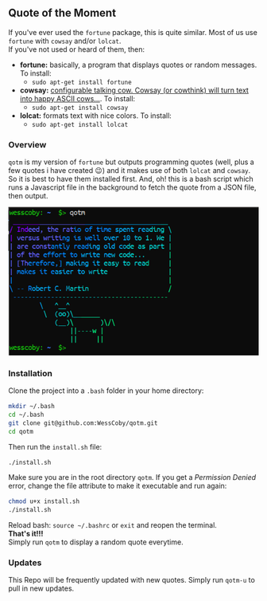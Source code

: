 ## Quote of the Moment
If you've ever used the `fortune` package, this is quite similar. Most of us use `fortune` with `cowsay` and/or `lolcat`.<br>
If you've not used or heard of them, then: <br>
-   **fortune:** basically, a program that displays quotes or random messages. To install: 
    -   `sudo apt-get install fortune`  
-   **cowsay:** [configurable talking cow. Cowsay (or cowthink) will turn text into happy ASCII cows...](https://www.google.com/url?sa=t&rct=j&q=&esrc=s&source=web&cd=5&cad=rja&uact=8&ved=2ahUKEwiXpbO4id_iAhXEWhUIHXJTAUUQFjAEegQIBBAB&url=https%3A%2F%2Fpackages.debian.org%2Fsid%2Fcowsay&usg=AOvVaw0UFzjNBmm4oM03yoIpW_H5). To install:
    -   `sudo apt-get install cowsay`
-   **lolcat:** formats text with nice colors. To install:
    -   `sudo apt-get install lolcat`

### Overview

`qotm` is my version of `fortune` but outputs programming quotes (well, plus a few quotes i have created :wink:) and it makes use of both `lolcat` and `cowsay`. So it is best to have them installed first. And, oh! this is a bash script which runs a Javascript file in the background to fetch the quote from a JSON file, then output.

![qotm command preview](./preview.png)

### Installation
Clone the project into a `.bash` folder in your home directory:
```sh
mkdir ~/.bash
cd ~/.bash 
git clone git@github.com:WessCoby/qotm.git
cd qotm
```
Then run the `install.sh` file:
```sh
./install.sh
```
Make sure you are in the root directory `qotm`. If you get a *Permission Denied* error, change the file attribute to make it executable and run again:
```sh
chmod u+x install.sh
./install.sh
```
Reload bash: `source ~/.bashrc` or `exit` and reopen the terminal.<br>
**That's it!!!** <br>
Simply run `qotm` to display a random quote everytime.

### Updates
This Repo will be frequently updated with new quotes. Simply run `qotm-u` to pull in new updates.